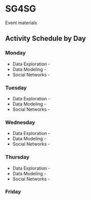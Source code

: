 # SG4SG
Event materials 
## Activity Schedule by Day

### Monday
* Data Exploration - 
* Data Modeling -
* Social Networks -

### Tuesday
* Data Exploration - 
* Data Modeling -
* Social Networks -

### Wednesday
* Data Exploration - 
* Data Modeling -
* Social Networks -


### Thursday
* Data Exploration - 
* Data Modeling -
* Social Networks -


### Friday

